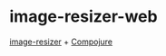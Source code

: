 # image-resizer-web

[image-resizer](https://github.com/josephwilk/image-resizer) + [Compojure](http://compojure.org/)
